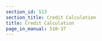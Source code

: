 ```yaml
---
section_id: 513
section_title: Credit Calculation
title: Credit Calculation
page_in_manual: 510-37
---
```

